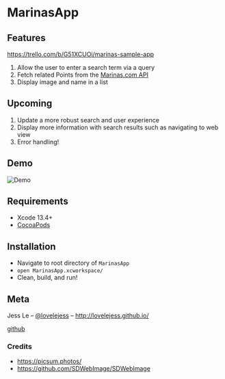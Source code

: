 # MarinasApp


## Features

https://trello.com/b/G51XCUOi/marinas-sample-app

1. Allow the user to enter a search term via a query
2. Fetch related Points from the [Marinas.com API](https://marinas.com/developers)
3. Display image and name in a list


## Upcoming
1. Update a more robust search and user experience
2. Display more information with search results such as navigating to web view
3. Error handling!

## Demo

![Demo](demo.gif)

## Requirements

- Xcode 13.4+
- [CocoaPods](https://cocoapods.org/)

## Installation

* Navigate to root directory of `MarinasApp`
* `open MarinasApp.xcworkspace/`
* Clean, build, and run!

## Meta

Jess Le – [@lovelejess](https://twitter.com/lovelejess) – http://lovelejess.github.io/

[github](https://github.com/lovelejess/)

### Credits

* https://picsum.photos/
* https://github.com/SDWebImage/SDWebImage
